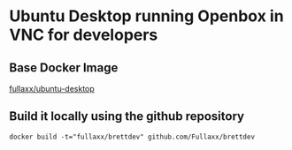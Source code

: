 # Ubuntu Desktop running Openbox in VNC for developers

## Base Docker Image
[fullaxx/ubuntu-desktop](https://hub.docker.com/r/fullaxx/ubuntu-desktop)

## Build it locally using the github repository
```
docker build -t="fullaxx/brettdev" github.com/Fullaxx/brettdev
```
